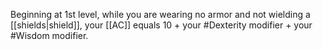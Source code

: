 Beginning at 1st level, while you are wearing no armor and not wielding a [[shields|shield]], your [[AC]] equals 10 + your #Dexterity modifier + your #Wisdom modifier.